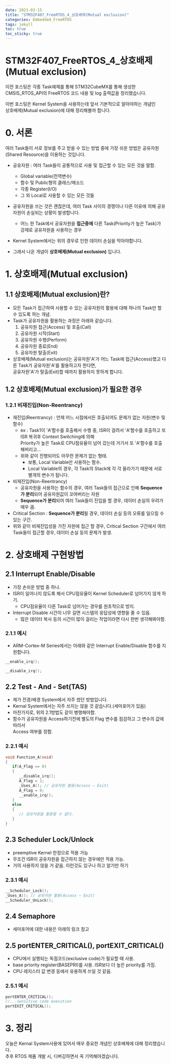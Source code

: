 ```yaml
---
date: 2021-03-15
title: "STM32F407_FreeRTOS_4_상호배제(Mutual exclusion)"
categories: Embedded_FreeRTOS
tags: jekyll
toc: true  
toc_sticky: true 
---
```


STM32F407_FreeRTOS_4_상호배제(Mutual exclusion)
=============

이전 포스팅은 각종 Task예제를 통해 STM32CubeMX를 통해 생성한    
CMSIS_RTOS_API의 FreeRTOS 코드 내용 및 log 출력값을 정리했습니다.

이번 포스팅은 Kernel System을 사용하는데 앞서 기본적으로 알아야하는 개념인    
상호배제(Mutual exclusion)에 대해 정리해볼까 합니다.

# 0. 서론
여러 Task들이 서로 정보를 주고 받을 수 있는 방법 중에 가장 쉬운 방법은 공유자원(Shared Resource)을 이용하는 것입니다.    
* 공유자원 : 여러 Task들이 공통적으로 사용 및 접근할 수 있는 모든 것을 말함.
    * Global variable(전역변수)
    * 함수 및 Public형의 클래스/메소드
    * 각종 Register(I/O)
    * 그 외 Local로 사용할 수 있는 모든 것들

* 공유자원을 쓰는 것은 괜찮은데, 여러 Task 사이의 경쟁이나 다른 이유에 의해 공유자원이 손실되는 상황이 발생합니다.
    * 어느 한 Task에서 공유자원을 **접근중에** 다른 Task(Priority가 높은 Task)가 강제로 공유자원을 사용하는 경우
* Kernel System에서는 위의 경우로 인한 데이터 손실을 막아야합니다.
* 그래서 나온 개념이 **상호배제(Mutual exclusion)** 입니다.

# 1. 상호배제(Mutual exclusion)
## 1.1 상호배제(Mutual exclusion)란?
* 모든 Task가 접근하여 사용할 수 있는 공유자원의 활용에 대해 하나의 Task만 할 수 있도록 하는 개념.
* Task가 공유자원을 활용하는 과정은 아래와 같습니다.
    1. 공유자원 접근(Access) 및 호출(Call)
    2. 공유자원 시작(Start)
    3. 공유자원 수행(Perform)
    4. 공유자원 종료(End)
    5. 공유자원 탈출(Exit)
* 상호배제(Mutual exclusion)는 공유자원'A'가 어느 Task에 접근(Access)했고 다른 Task가 공유자원'A'를 활용하고자 한다면,    
  공유자원'A'가 탈출(Exit)할 때까지 활용하지 못하게 합니다.
## 1.2 상호배제(Mutual exclusion)가 필요한 경우
### 1.2.1 비재진입(Non-Reentrancy)
* 재진입(Reentrancy) : 언제 어느 시점에서든 호출되어도 문제가 없는 자원(변수 및 함수)
    * ex : Task1이 'A'함수를 호출해서 수행 중, ISR이 걸려서 'A'함수를 호출하고 또 ISR 복귀후 Context Switching에 의해    
      Priority가 높은 Task로 CPU점유율이 넘어 갔는데 거기서 또 'A'함수를 호출해버리고...
    * 위와 같이 진행되어도 아무런 문제가 없는 형태.
        * 보통, Local Variable만 사용하는 함수.
        * Local Variable의 경우, 각 Task의 Stack에 각 각 올라가기 때문에 서로 별개의 변수가 됩니다.
* 비재진입(Non-Reentrancy)
    * 공유자원을 사용하는 함수의 경우, 여러 Task들의 접근으로 인해 **Sequence가 분리**되어 공유자원값이 꼬여버리는 자원
    * **Sequence가 분리**되어 여러 Task들이 진입을 할 경우, 데이터 손실의 우려가 매우 큼.
* Critical Section : **Sequence가 분리**될 경우, 데이터 손실 등의 오류를 일으킬 수 있는 구간.
* 위와 같이 비재진입성을 가진 자원에 접근 할 경우, Critical Section 구간에서 여러 Task들이 접근할 경우, 데이터 손실 등의 문제가 발생.


# 2. 상호배제 구현방법
## 2.1 Interrupt Enable/Disable
* 가장 손쉬운 방법 중 하나.
* ISR이 일어나지 않도록 해서 CPU점유율이 Kernel Scheduler로 넘어가지 않게 하기.
    * CPU점유율이 다른 Task로 넘어가는 경우를 원초적으로 방지.
* Interrupt Disable 시간이 너무 길면 시스템의 응답성에 영향을 줄 수 있음.
    * 많은 데이터 복사 등의 시간이 많이 걸리는 작업이라면 다시 한번 생각해봐야함.
### 2.1.1 예시
* ARM-Cortex-M Series에서는 아래와 같은 Interrupt Enable/Disable 함수를 지원합니다.
~~~c
__enable_irq();
~~~

~~~c
__disable_irq();
~~~

## 2.2 Test - And - Set(TAS)
* 제가 전경/배경 System에서 자주 썼던 방법입니다.
* Kernal System에서는 자주 쓰지는 않을 것 같습니다.(세마포어가 있음)
* 마찬가지로, 위의 2.1방법도 같이 병행해야함.
* 함수가 공유자원을 Access하기전에 별도의 Flag 변수를 점검하고 그 변수의 값에 따라서    
  Access 여부를 정함.
### 2.2.1 예시
~~~c
void Function_A(void)
{
   if(A_Flag == 0)
   {
      __disable_irq();
      A_Flag = 1;
      _Uses_A(); // 공유자원 활용(Access ~ Exit)
      A_Flag = 0;
      __enable_irq();
   }
   else
   {
      // 공유자원을 활용할 수 없다.
   }
}
~~~


## 2.3 Scheduler Lock/Unlock
* preemptive Kernel 한정으로 적용 가능
* 무조건 ISR이 공유자원을 접근하지 않는 경우에만 적용 가능.
* 거의 사용하지 않을 거 같음. 이런것도 있구나 하고 알기만 하기
### 2.3.1 예시
~~~c
__Scheduler_Lock();
_Uses_A(); // 공유자원 활용(Access ~ Exit)
__Scheduler_UnLock();
~~~

## 2.4 Semaphore
* 세마포어에 대한 내용은 아래의 링크 참고

## 2.5 portENTER_CRITICAL(), portEXIT_CRITICAL()
* CPU에서 실행되는 독점코드(exclusive code)가 필요할 때 사용.
* base priority register(BASEPRI)를 사용. ISR보다 더 높은 priority를 가짐.
* CPU 레지스터 값 변경 등에서 유용하게 쓰일 것 같음.
### 2.5.1 예시
~~~c
portENTER_CRITICAL();
//...sensitive code execution
portEXIT_CRITICAL();
~~~


# 3. 정리
오늘은 Kernal System사용에 있어서 매우 중요한 개념인 상호배제에 대해 정리했습니다.    
추후 RTOS 제품 개발 시, 디버깅하면서 꼭 기억해야겠습니다.



